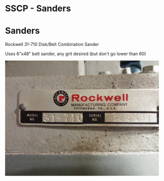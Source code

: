 # SSCP - Sanders

# Sanders

Rockwell 31-710 Disk/Belt Combination Sander

Uses 6"x48" belt sander, any grit desired (but don't go lower than 60)

![](../../../assets/image_c286cc1863.jpg)

